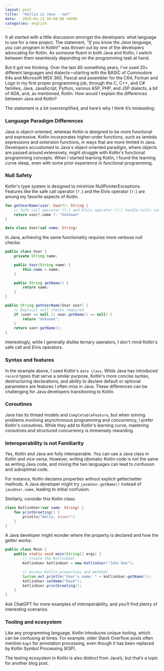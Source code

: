 ```yaml
---
layout: post
title:  "Kotlin is Java - not"
date:   2025-01-13 10:00:00 +0200
categories: english
---
```


It all started with a little discussion amongst the developers: what language to use for a new project. The statement, *"If you know the Java language, you can program in Kotlin!"* was thrown out by one of the developers advocating for Kotlin. As someone fluent in both Java and Kotlin, I switch between them seamlessly depending on the programming task at hand.

But it got me thinking. Over the last 40-something years, I've used 20+ different languages and dialects—starting with the BASIC of Commodore 64s and Microsoft MSX 360, Pascal and assembler for the C64, Fortran and Logo in my first proper programming job, through the C, C++, and C# families, Java, JavaScript, Python, various ASP, PHP, and JSP dialects, a bit of ADA, and, as mentioned, Kotlin. How would I explain the differences between Java and Kotlin?

The statement is a bit oversimplified, and here’s why I think it’s misleading:

### Language Paradigm Differences

Java is object-oriented, whereas Kotlin is designed to be more functional and expressive. Kotlin incorporates higher-order functions, such as lambda expressions and extension functions, in ways that are more limited in Java. Developers accustomed to Java's object-oriented paradigm, where objects are passed around extensively, might struggle with Kotlin's functional programming concepts. When I started learning Kotlin, I found the learning curve steep, even with some prior experience in functional programming.

### Null Safety

Kotlin's type system is designed to minimize NullPointerExceptions. Features like the safe call operator (`?.`) and the Elvis operator (`?:`) are among my favorite aspects of Kotlin.

```kotlin
fun getUserName(user: User?): String {
    // Safe call operator (?.) and Elvis operator (?:) handle nulls concisely
    return user?.name ?: "Unknown"
}

data class User(val name: String)
```

In Java, achieving the same functionality requires more verbose null checks:

```java
public class User {
    private String name;

    public User(String name) {
        this.name = name;
    }

    public String getName() {
        return name;
    }
}

public String getUserName(User user) {
    // Explicit null checks required
    if (user == null || user.getName() == null) {
        return "Unknown";
    }
    return user.getName();
}

```

Interestingly, while I generally dislike ternary operators, I don't mind Kotlin's safe call and Elvis operators.

### Syntax and features

In the example above, I used Kotlin's `data class`. While Java has introduced `record` types that serve a similar purpose, Kotlin's more concise syntax, destructuring declarations, and ability to declare default or optional parameters are features I often miss in Java. These differences can be challenging for Java developers transitioning to Kotlin.

### Coroutines

Java has its thread models and `CompletableFeature`, but when solving problems involving asynchronous programming and concurrency, I prefer Kotlin's coroutines. While they add to Kotlin's learning curve, mastering coroutines and structured concurrency is immensely rewarding.

### Interoperability is not Familiarity

Yes, Kotlin and Java are fully interoperable. You can use a Java class in Kotlin and vice versa. However, writing idiomatic Kotlin code is not the same as writing Java code, and mixing the two languages can lead to confusion and suboptimal code.

For instance, Kotlin declares properties without explicit getter/setter methods. A Java developer might try `javaUser.getName()` instead of `javaUser.name`, leading to initial confusion.

Similarly, consider this Kotlin class:

```kotlin
class KotlinUser(var name: String) {
    fun printGreeting() {
        println("Hello, $name!")
    }
}
```

A Java developer might wonder where the property is declared and how the getter works:

```java
public class Main {
    public static void main(String[] args) {
        // Create the KotlinUser
        KotlinUser kotlinUser = new KotlinUser("John Doe");

        // Access Kotlin properties and methods
        System.out.println("User's name: " + kotlinUser.getName());
        kotlinUser.setName("Dave");
        kotlinUser.printGreeting();
    }
}
```

Ask ChatGPT for more examples of interoperability, and you’ll find plenty of interesting scenarios.

### Tooling and ecosystem

Like any programming language, Kotlin introduces unique tooling, which can be confusing at times. For example, older Stack Overflow posts often mention `kapt` for annotation processing, even though it has been replaced by Kotlin Symbol Processing (KSP).

The testing ecosystem in Kotlin is also distinct from Java’s, but that’s a topic for another blog post.





